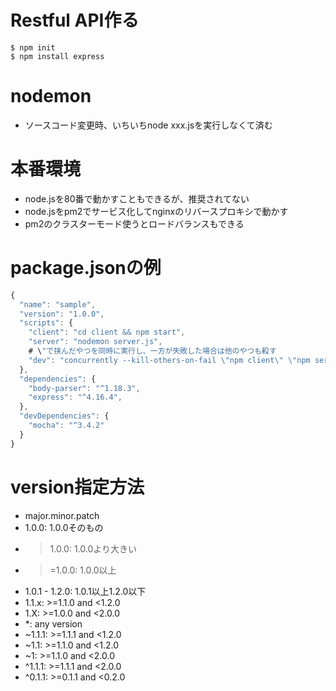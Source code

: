 # Restful API作る
```
$ npm init
$ npm install express
```

# nodemon
- ソースコード変更時、いちいちnode xxx.jsを実行しなくて済む

# 本番環境
- node.jsを80番で動かすこともできるが、推奨されてない
- node.jsをpm2でサービス化してnginxのリバースプロキシで動かす
- pm2のクラスターモード使うとロードバランスもできる

# package.jsonの例
```js
{
  "name": "sample",
  "version": "1.0.0",
  "scripts": {
    "client": "cd client && npm start",
    "server": "nodemon server.js",
    # \"で挟んだやつを同時に実行し、一方が失敗した場合は他のやつも殺す
    "dev": "concurrently --kill-others-on-fail \"npm client\" \"npm server\""
  },  
  "dependencies": {
    "body-parser": "^1.18.3",
    "express": "^4.16.4",
  },
  "devDependencies": {
    "mocha": "^3.4.2"
  }
}
```

# version指定方法
- major.minor.patch
- 1.0.0: 1.0.0そのもの
- >1.0.0: 1.0.0より大きい
- >=1.0.0: 1.0.0以上
- 1.0.1 - 1.2.0: 1.0.1以上1.2.0以下
- 1.1.x: >=1.1.0 and <1.2.0
- 1.X: >=1.0.0 and <2.0.0
- *: any version
- ~1.1.1: >=1.1.1 and <1.2.0
- ~1.1: >=1.1.0 and <1.2.0
- ~1: >=1.1.0 and <2.0.0
- ^1.1.1: >=1.1.1 and <2.0.0
- ^0.1.1: >=0.1.1 and <0.2.0
